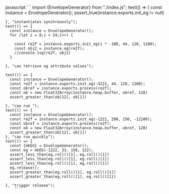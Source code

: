 javascript ```
 import {EnvelopeGenerator} from "./index.js";
    test(() => {
      const instance = EnvelopeGenerator();
      assert_true(instance.exports.init_eg != null)

    }, "instantiates synchrounsly");
    test(() => {
      const instance = EnvelopeGenerator();
      for (let i = 0;i < 24;i++) {

        const re2f = instance.exports.init_eg(i * -100, 44, 120, 1100);
        const obj2 = instance.eg(re2f);
        //console.log(re2f, obj2)
      }

    }, "can retrieve eg attribute values");

    test(() => {
      const instance = EnvelopeGenerator();
      const re2f = instance.exports.init_eg(-4221, 44, 120, 1100);
      const obref = instance.exports.process(re2f);
      const ob = new Float32Array(instance.heap.buffer, obref, 128)
      assert_greater_than(ob[12], ob[1])

    }, "can run ");
    test(() => {
      const instance = EnvelopeGenerator();
      const re2f = instance.exports.init_eg(-1221, 290, 150, -12100);
      const obref = instance.exports.process(re2f);
      const ob = new Float32Array(instance.heap.buffer, obref, 128)
      assert_greater_than(ob[12], ob[1])
    }, "can run quickly");
    test(() => {
      const {mkEG} = EnvelopeGenerator();
      const eg = mkEG(-1222, 33, 156, 122);
      assert_less_than(eg.roll()[1], eg.roll()[1])
      assert_less_than(eg.roll()[1], eg.roll()[1])
      assert_less_than(eg.roll()[1], eg.roll()[1])
      eg.release();
      assert_greater_than(eg.roll()[1], eg.roll()[1])
      assert_greater_than(eg.roll()[1], eg.roll()[1])

    }, "trigger release");
		```